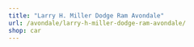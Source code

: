 ```yaml
---
title: "Larry H. Miller Dodge Ram Avondale"
url: /avondale/larry-h-miller-dodge-ram-avondale/
shop: car
---
```

